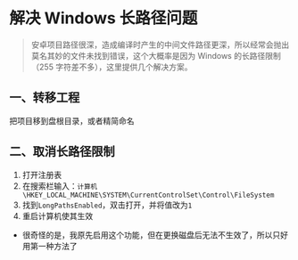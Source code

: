 # 解决 Windows 长路径问题

> 安卓项目路径很深，造成编译时产生的中间文件路径更深，所以经常会抛出莫名其妙的文件未找到错误，这个大概率是因为 Windows 的长路径限制（255 字符差不多），这里提供几个解决方案。

## 一、转移工程

把项目移到盘根目录，或者精简命名

## 二、取消长路径限制

1. 打开注册表
2. 在搜索栏输入：`计算机\HKEY_LOCAL_MACHINE\SYSTEM\CurrentControlSet\Control\FileSystem`
3. 找到`LongPathsEnabled`，双击打开，并将值改为`1`
4. 重启计算机使其生效

-   很奇怪的是，我原先启用这个功能，但在更换磁盘后无法不生效了，所以只好用第一种方法了
